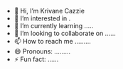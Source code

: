 - 👋 Hi, I’m Krivane Cazzie
- 👀 I’m interested in .
- 🌱 I’m currently learning .....
- 💞️ I’m looking to collaborate on ......
- 📫 How to reach me .........
- 😄 Pronouns: .........
- ⚡ Fun fact: ......

<!---
krivanecazzie/krivanecazzie is a ✨ special ✨ repository because its `README.md` (this file) appears on your GitHub profile.
You can click the Preview link to take a look at your changes.
--->
